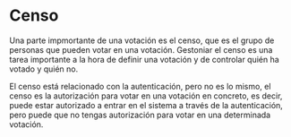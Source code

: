 # Censo

Una parte impmortante de una votación es el censo, que es el grupo de personas que pueden votar en una votación. Gestoniar el censo es una tarea importante a la hora de definir una votación y de controlar quién ha votado y quién no.

El censo está relacionado con la autenticación, pero no es lo mismo, el censo es la autorización para votar en una votación en concreto, es decir, puede estar autorizado a entrar en el sistema a través de la autenticación, pero puede que no tengas autorización para votar en una determinada votación.

